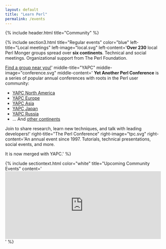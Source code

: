 ```yaml
---
layout: default
title: "Learn Perl"
permalink: /events
---
```


{% include header.html 
   title="Community" 
%}

{% include section3.html
   title="Regular events"
   color="blue"
   left-title="Local meetings"
   left-image="local.svg"
   left-content='**Over 230** local Perl Monger groups spread over **six continents**. Technical and social meetings.
Organizational support from The Perl Foundation.     
   
[Find a group near you!](http://www.pm.org/)'
   middle-title="YAPC"
   middle-image="conference.svg"
   middle-content='
**Yet Another Perl Conference** is a series of popular annual conferences with roots in the Perl user community:
* [YAPC North America](https://perlconference.us)
* [YAPC Europe](https://yapc.org/Europe) 
* [YAPC Asia](http://yapcasia.org)
* [YAPC Japan](https://yapcjapan.org)
* [YAPC Russia](https://yapcrussia.org)
* ... And [other continents](http://www.yapc.org)

Join to share research, learn new techniques, and talk with leading developers!'
   right-title="The Perl Conference"
   right-image="tpc.svg"
   right-content='An annual event since 1997. Tutorials, technical presentations, social events, and more.   
   
It is now merged with YAPC.'
%}


{% include sectiontext.html 
   color="white"
   title="Upcoming Community Events"
   content='<iframe src="https://www.google.com/calendar/embed?src=ngctmrd1cac35061mrjt3hpgng%40group.calendar.google.com&amp;chrome=NONE&amp;mode=AGENDA&amp;height=220&amp;" style=" border-withh:0" width="100%" frameborder="0" height="220"></iframe>'
%}

